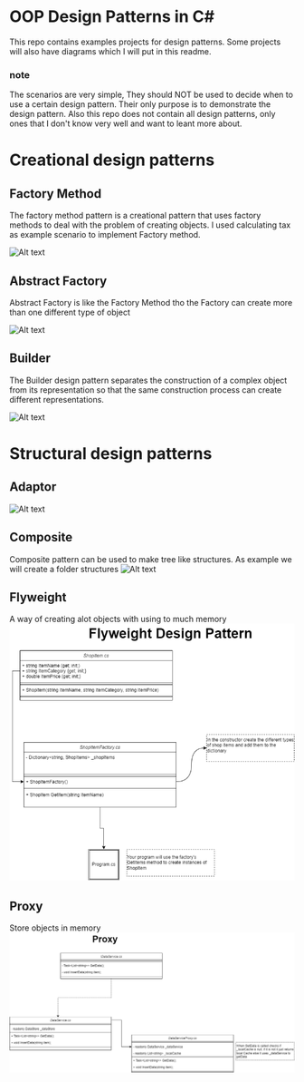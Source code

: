 # OOP Design Patterns in C#
This repo contains examples projects for design patterns. Some projects will also have diagrams which I will put in this readme.

### note
The scenarios are very simple, They should NOT be used to decide when to use a certain design pattern. Their only purpose is to demonstrate the design pattern.
Also this repo does not contain all design patterns, only ones that I don't know very well and want to leant more about. 

# Creational design patterns

## Factory Method
The factory method pattern is a creational pattern that uses factory methods to deal with the problem of creating objects.
I used calculating tax as example scenario to implement Factory method.

![Alt text](Diagrams/FactoryDesignPatter.png?raw=true "Factory")

## Abstract Factory 

Abstract Factory is like the Factory Method tho the Factory can create more than one different type of object

![Alt text](Diagrams/AbstractFactory%20.png?raw=true "AbstractFactory")

## Builder
The Builder design pattern separates the construction of a complex object from its representation so that the same construction process can create different representations.

![Alt text](Diagrams/Builder.png?raw=true "Builder")

# Structural design patterns

## Adaptor
![Alt text](Diagrams/AdapterDesignPattern.drawio.png?raw=true "Builder")

## Composite
Composite pattern can be used to make tree like structures. As example we will create a folder structures
![Alt text](Diagrams/Composite.png?raw=true "Builder")

## Flyweight
A way of creating alot objects with using to much memory 
![Alt text](Diagrams/Flyweight.drawio.png?raw=true "Flyweight")

## Proxy 
Store objects in memory
![Alt text](Diagrams/Proxy.drawio.png?raw=true "Proxy")
